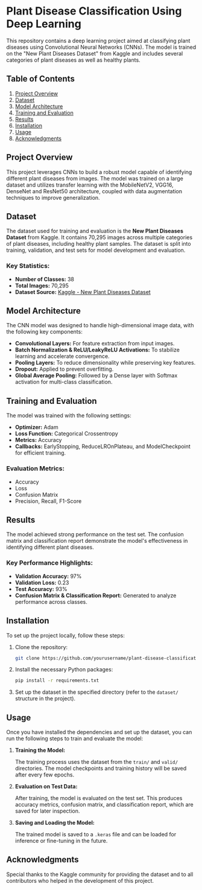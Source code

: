 # Plant Disease Classification Using Deep Learning

This repository contains a deep learning project aimed at classifying plant diseases using Convolutional Neural Networks (CNNs). The model is trained on the "New Plant Diseases Dataset" from Kaggle and includes several categories of plant diseases as well as healthy plants.

## Table of Contents

1. [Project Overview](#project-overview)
2. [Dataset](#dataset)
3. [Model Architecture](#model-architecture)
4. [Training and Evaluation](#training-and-evaluation)
5. [Results](#results)
6. [Installation](#installation)
7. [Usage](#usage)
8. [Acknowledgments](#acknowledgments)

## Project Overview

This project leverages CNNs to build a robust model capable of identifying different plant diseases from images. The model was trained on a large dataset and utilizes transfer learning with the MobileNetV2, VGG16, DenseNet and ResNet50 architecture, coupled with data augmentation techniques to improve generalization.

## Dataset

The dataset used for training and evaluation is the **New Plant Diseases Dataset** from Kaggle. It contains 70,295 images across multiple categories of plant diseases, including healthy plant samples. The dataset is split into training, validation, and test sets for model development and evaluation.

### Key Statistics:
- **Number of Classes:** 38
- **Total Images:** 70,295
- **Dataset Source:** [Kaggle - New Plant Diseases Dataset](https://www.kaggle.com/emmarex/plantdisease)

## Model Architecture

The CNN model was designed to handle high-dimensional image data, with the following key components:

- **Convolutional Layers:** For feature extraction from input images.
- **Batch Normalization & ReLU/LeakyReLU Activations:** To stabilize learning and accelerate convergence.
- **Pooling Layers:** To reduce dimensionality while preserving key features.
- **Dropout:** Applied to prevent overfitting.
- **Global Average Pooling:** Followed by a Dense layer with Softmax activation for multi-class classification.

## Training and Evaluation

The model was trained with the following settings:

- **Optimizer:** Adam
- **Loss Function:** Categorical Crossentropy
- **Metrics:** Accuracy
- **Callbacks:** EarlyStopping, ReduceLROnPlateau, and ModelCheckpoint for efficient training.

### Evaluation Metrics:
- Accuracy
- Loss
- Confusion Matrix
- Precision, Recall, F1-Score

## Results

The model achieved strong performance on the test set. The confusion matrix and classification report demonstrate the model's effectiveness in identifying different plant diseases.

### Key Performance Highlights:
- **Validation Accuracy:** 97%
- **Validation Loss:** 0.23
- **Test Accuracy:** 93%
- **Confusion Matrix & Classification Report:** Generated to analyze performance across classes.

## Installation

To set up the project locally, follow these steps:

1. Clone the repository:

   ```bash
   git clone https://github.com/yourusername/plant-disease-classification.git
   ```

2. Install the necessary Python packages:

   ```bash
   pip install -r requirements.txt
   ```

3. Set up the dataset in the specified directory (refer to the `dataset/` structure in the project).

## Usage

Once you have installed the dependencies and set up the dataset, you can run the following steps to train and evaluate the model:

1. **Training the Model:**

   The training process uses the dataset from the `train/` and `valid/` directories. The model checkpoints and training history will be saved after every few epochs.

2. **Evaluation on Test Data:**

   After training, the model is evaluated on the test set. This produces accuracy metrics, confusion matrix, and classification report, which are saved for later inspection.

3. **Saving and Loading the Model:**

   The trained model is saved to a `.keras` file and can be loaded for inference or fine-tuning in the future.

## Acknowledgments

Special thanks to the Kaggle community for providing the dataset and to all contributors who helped in the development of this project.
